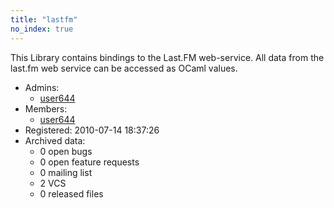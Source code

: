 ```yaml
---
title: "lastfm"
no_index: true
---
```


This Library contains bindings to the Last.FM web-service. All data from the last.fm web service can be accessed as OCaml values.


* Admins:
  * [user644](/users/user644)
* Members:
  * [user644](/users/user644)
* Registered: 2010-07-14 18:37:26
* Archived data:
  * 0 open bugs
  * 0 open feature requests
  * 0 mailing list
  * 2 VCS
  * 0 released files
